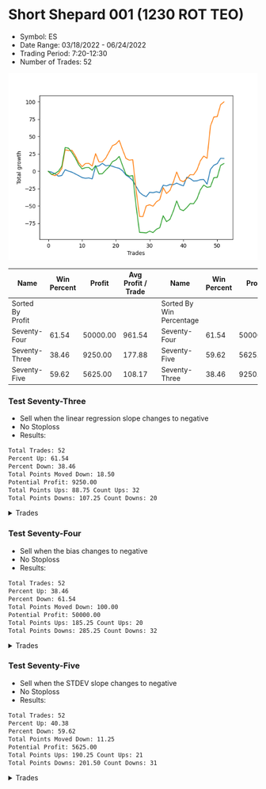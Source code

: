# Short Shepard 001 (1230 ROT TEO) 
- Symbol: ES
- Date Range: 03/18/2022 - 06/24/2022
- Trading Period: 7:20-12:30
- Number of Trades: 52

![Plot](ShortShepard001(1230ROTTEO)ES.png)

| Name | Win Percent | Profit | Avg Profit / Trade |     | Name | Win Percent | Profit | Avg Profit / Trade |
| ---- | ----------- | ------ | ------------------ | --- | ---- | ----------- | ------ | ------------------ |
| Sorted By <br> Profit | | | | | Sorted By <br> Win Percentage ||||
| Seventy-Four | 61.54 | 50000.00 | 961.54 |     | Seventy-Four | 61.54 | 50000.00 | 961.54 |
| Seventy-Three | 38.46 | 9250.00 | 177.88 |     | Seventy-Five | 59.62 | 5625.00 | 108.17 |
| Seventy-Five | 59.62 | 5625.00 | 108.17 |     | Seventy-Three | 38.46 | 9250.00 | 177.88 |

### Test Seventy-Three
* Sell when the linear regression slope changes to negative
* No Stoploss
* Results:
```
Total Trades: 52
Percent Up: 61.54
Percent Down: 38.46
Total Points Moved Down: 18.50
Potential Profit: 9250.00
Total Points Ups: 88.75 Count Ups: 32
Total Points Downs: 107.25 Count Downs: 20
```

<details><summary>Trades</summary>

<code>In: 2022-03-18 09:47:00		Out: 2022-03-18 09:53:05		Total Position Time: 06:05		Total Move Down: -1.25		Total to Date: -1.25</code> <br />
<code>In: 2022-03-22 10:11:00		Out: 2022-03-22 10:14:05		Total Position Time: 03:05		Total Move Down: -2.25		Total to Date: -3.50</code> <br />
<code>In: 2022-03-24 08:36:00		Out: 2022-03-24 08:41:05		Total Position Time: 05:05		Total Move Down: -3.50		Total to Date: -7.00</code> <br />
<code>In: 2022-03-24 08:50:00		Out: 2022-03-24 08:57:05		Total Position Time: 07:05		Total Move Down: 1.00		Total to Date: -6.00</code> <br />
<code>In: 2022-03-25 07:50:00		Out: 2022-03-25 08:07:05		Total Position Time: 17:05		Total Move Down: 8.25		Total to Date: 2.25</code> <br />
<code>In: 2022-03-25 11:12:00		Out: 2022-03-25 11:16:05		Total Position Time: 04:05		Total Move Down: -2.00		Total to Date: 0.25</code> <br />
<code>In: 2022-03-28 12:02:00		Out: 2022-03-28 12:11:05		Total Position Time: 09:05		Total Move Down: -1.50		Total to Date: -1.25</code> <br />
<code>In: 2022-03-29 11:47:00		Out: 2022-03-29 11:49:05		Total Position Time: 02:05		Total Move Down: -2.50		Total to Date: -3.75</code> <br />
<code>In: 2022-03-29 11:51:00		Out: 2022-03-29 11:53:05		Total Position Time: 02:05		Total Move Down: -2.50		Total to Date: -6.25</code> <br />
<code>In: 2022-03-29 12:16:00		Out: 2022-03-29 12:21:05		Total Position Time: 05:05		Total Move Down: -2.75		Total to Date: -9.00</code> <br />
<code>In: 2022-03-30 09:47:00		Out: 2022-03-30 09:49:05		Total Position Time: 02:05		Total Move Down: -1.00		Total to Date: -10.00</code> <br />
<code>In: 2022-04-04 08:58:00		Out: 2022-04-04 09:09:05		Total Position Time: 11:05		Total Move Down: 0.50		Total to Date: -9.50</code> <br />
<code>In: 2022-04-04 11:32:00		Out: 2022-04-04 11:33:05		Total Position Time: 01:05		Total Move Down: -1.50		Total to Date: -11.00</code> <br />
<code>In: 2022-04-05 10:24:00		Out: 2022-04-05 10:53:55		Total Position Time: 29:55		Total Move Down: 18.00		Total to Date: 7.00</code> <br />
<code>In: 2022-04-07 10:34:00		Out: 2022-04-07 10:46:05		Total Position Time: 12:05		Total Move Down: 0.75		Total to Date: 7.75</code> <br />
<code>In: 2022-04-07 12:19:00		Out: 2022-04-07 12:31:05		Total Position Time: 12:05		Total Move Down: 3.75		Total to Date: 11.50</code> <br />
<code>In: 2022-04-08 08:08:00		Out: 2022-04-08 08:14:05		Total Position Time: 06:05		Total Move Down: -3.50		Total to Date: 8.00</code> <br />
<code>In: 2022-04-12 08:37:00		Out: 2022-04-12 08:47:05		Total Position Time: 10:05		Total Move Down: 0.50		Total to Date: 8.50</code> <br />
<code>In: 2022-04-14 11:09:00		Out: 2022-04-14 11:16:05		Total Position Time: 07:05		Total Move Down: -1.25		Total to Date: 7.25</code> <br />
<code>In: 2022-04-18 11:00:00		Out: 2022-04-18 11:02:05		Total Position Time: 02:05		Total Move Down: -1.75		Total to Date: 5.50</code> <br />
<code>In: 2022-04-19 12:28:00		Out: 2022-04-19 12:31:05		Total Position Time: 03:05		Total Move Down: -1.25		Total to Date: 4.25</code> <br />
<code>In: 2022-04-28 09:57:00		Out: 2022-04-28 09:59:05		Total Position Time: 02:05		Total Move Down: -3.50		Total to Date: 0.75</code> <br />
<code>In: 2022-04-28 11:55:00		Out: 2022-04-28 12:04:05		Total Position Time: 09:05		Total Move Down: -6.25		Total to Date: -5.50</code> <br />
<code>In: 2022-05-03 08:18:00		Out: 2022-05-03 08:19:05		Total Position Time: 01:05		Total Move Down: -3.25		Total to Date: -8.75</code> <br />
<code>In: 2022-05-03 10:20:00		Out: 2022-05-03 10:22:05		Total Position Time: 02:05		Total Move Down: -4.50		Total to Date: -13.25</code> <br />
<code>In: 2022-05-04 12:05:00		Out: 2022-05-04 12:09:05		Total Position Time: 04:05		Total Move Down: -8.50		Total to Date: -21.75</code> <br />
<code>In: 2022-05-04 12:20:00		Out: 2022-05-04 12:25:05		Total Position Time: 05:05		Total Move Down: -8.50		Total to Date: -30.25</code> <br />
<code>In: 2022-05-10 10:53:00		Out: 2022-05-10 10:55:05		Total Position Time: 02:05		Total Move Down: -4.00		Total to Date: -34.25</code> <br />
<code>In: 2022-05-12 09:38:00		Out: 2022-05-12 09:39:05		Total Position Time: 01:05		Total Move Down: -2.25		Total to Date: -36.50</code> <br />
<code>In: 2022-05-13 07:31:00		Out: 2022-05-13 07:51:05		Total Position Time: 20:05		Total Move Down: 6.25		Total to Date: -30.25</code> <br />
<code>In: 2022-05-16 10:38:00		Out: 2022-05-16 10:45:05		Total Position Time: 07:05		Total Move Down: -0.50		Total to Date: -30.75</code> <br />
<code>In: 2022-05-17 08:40:00		Out: 2022-05-17 08:52:05		Total Position Time: 12:05		Total Move Down: 1.25		Total to Date: -29.50</code> <br />
<code>In: 2022-05-17 08:44:00		Out: 2022-05-17 08:52:05		Total Position Time: 08:05		Total Move Down: -1.25		Total to Date: -30.75</code> <br />
<code>In: 2022-05-19 08:51:00		Out: 2022-05-19 09:03:05		Total Position Time: 12:05		Total Move Down: 10.75		Total to Date: -20.00</code> <br />
<code>In: 2022-05-24 09:01:00		Out: 2022-05-24 09:04:05		Total Position Time: 03:05		Total Move Down: -1.00		Total to Date: -21.00</code> <br />
<code>In: 2022-05-25 07:42:00		Out: 2022-05-25 07:52:05		Total Position Time: 10:05		Total Move Down: 2.00		Total to Date: -19.00</code> <br />
<code>In: 2022-05-25 12:16:00		Out: 2022-05-25 12:26:05		Total Position Time: 10:05		Total Move Down: -0.25		Total to Date: -19.25</code> <br />
<code>In: 2022-05-25 12:17:00		Out: 2022-05-25 12:26:05		Total Position Time: 09:05		Total Move Down: 2.25		Total to Date: -17.00</code> <br />
<code>In: 2022-05-27 11:41:00		Out: 2022-05-27 11:45:05		Total Position Time: 04:05		Total Move Down: -2.25		Total to Date: -19.25</code> <br />
<code>In: 2022-05-27 12:17:00		Out: 2022-05-27 12:20:05		Total Position Time: 03:05		Total Move Down: -1.75		Total to Date: -21.00</code> <br />
<code>In: 2022-05-31 09:07:00		Out: 2022-05-31 09:26:05		Total Position Time: 19:05		Total Move Down: 12.50		Total to Date: -8.50</code> <br />
<code>In: 2022-05-31 09:46:00		Out: 2022-05-31 09:53:05		Total Position Time: 07:05		Total Move Down: -2.00		Total to Date: -10.50</code> <br />
<code>In: 2022-06-02 09:44:00		Out: 2022-06-02 09:52:05		Total Position Time: 08:05		Total Move Down: -3.50		Total to Date: -14.00</code> <br />
<code>In: 2022-06-07 07:52:00		Out: 2022-06-07 08:03:05		Total Position Time: 11:05		Total Move Down: 0.25		Total to Date: -13.75</code> <br />
<code>In: 2022-06-07 07:53:00		Out: 2022-06-07 08:03:05		Total Position Time: 10:05		Total Move Down: 1.75		Total to Date: -12.00</code> <br />
<code>In: 2022-06-07 11:18:00		Out: 2022-06-07 11:28:05		Total Position Time: 10:05		Total Move Down: 0.25		Total to Date: -11.75</code> <br />
<code>In: 2022-06-10 10:32:00		Out: 2022-06-10 10:36:05		Total Position Time: 04:05		Total Move Down: -6.75		Total to Date: -18.50</code> <br />
<code>In: 2022-06-15 11:03:00		Out: 2022-06-15 11:12:05		Total Position Time: 09:05		Total Move Down: 21.25		Total to Date: 2.75</code> <br />
<code>In: 2022-06-22 07:42:00		Out: 2022-06-22 07:53:05		Total Position Time: 11:05		Total Move Down: 6.00		Total to Date: 8.75</code> <br />
<code>In: 2022-06-22 10:29:00		Out: 2022-06-22 10:39:05		Total Position Time: 10:05		Total Move Down: 2.25		Total to Date: 11.00</code> <br />
<code>In: 2022-06-22 11:21:00		Out: 2022-06-22 11:32:05		Total Position Time: 11:05		Total Move Down: 7.75		Total to Date: 18.75</code> <br />
<code>In: 2022-06-24 07:26:00		Out: 2022-06-24 07:31:05		Total Position Time: 05:05		Total Move Down: -0.25		Total to Date: 18.50</code> <br />


</details>

### Test Seventy-Four
* Sell when the bias changes to negative
* No Stoploss
* Results:
```
Total Trades: 52
Percent Up: 38.46
Percent Down: 61.54
Total Points Moved Down: 100.00
Potential Profit: 50000.00
Total Points Ups: 185.25 Count Ups: 20
Total Points Downs: 285.25 Count Downs: 32
```

<details><summary>Trades</summary>

<code>In: 2022-03-18 09:47:00		Out: 2022-03-18 10:16:55		Total Position Time: 29:55		Total Move Down: -4.50		Total to Date: -4.50</code> <br />
<code>In: 2022-03-22 10:11:00		Out: 2022-03-22 10:40:55		Total Position Time: 29:55		Total Move Down: -1.75		Total to Date: -6.25</code> <br />
<code>In: 2022-03-24 08:36:00		Out: 2022-03-24 09:05:55		Total Position Time: 29:55		Total Move Down: 3.00		Total to Date: -3.25</code> <br />
<code>In: 2022-03-24 08:50:00		Out: 2022-03-24 09:19:55		Total Position Time: 29:55		Total Move Down: 7.25		Total to Date: 4.00</code> <br />
<code>In: 2022-03-25 07:50:00		Out: 2022-03-25 08:19:55		Total Position Time: 29:55		Total Move Down: 27.00		Total to Date: 31.00</code> <br />
<code>In: 2022-03-25 11:12:00		Out: 2022-03-25 11:41:55		Total Position Time: 29:55		Total Move Down: -1.00		Total to Date: 30.00</code> <br />
<code>In: 2022-03-28 12:02:00		Out: 2022-03-28 12:05:05		Total Position Time: 03:05		Total Move Down: 0.25		Total to Date: 30.25</code> <br />
<code>In: 2022-03-29 11:47:00		Out: 2022-03-29 12:16:55		Total Position Time: 29:55		Total Move Down: -7.75		Total to Date: 22.50</code> <br />
<code>In: 2022-03-29 11:51:00		Out: 2022-03-29 12:20:55		Total Position Time: 29:55		Total Move Down: -9.75		Total to Date: 12.75</code> <br />
<code>In: 2022-03-29 12:16:00		Out: 2022-03-29 12:45:55		Total Position Time: 29:55		Total Move Down: -6.00		Total to Date: 6.75</code> <br />
<code>In: 2022-03-30 09:47:00		Out: 2022-03-30 10:16:55		Total Position Time: 29:55		Total Move Down: 4.50		Total to Date: 11.25</code> <br />
<code>In: 2022-04-04 08:58:00		Out: 2022-04-04 09:27:55		Total Position Time: 29:55		Total Move Down: 0.25		Total to Date: 11.50</code> <br />
<code>In: 2022-04-04 11:32:00		Out: 2022-04-04 12:01:55		Total Position Time: 29:55		Total Move Down: -4.00		Total to Date: 7.50</code> <br />
<code>In: 2022-04-05 10:24:00		Out: 2022-04-05 10:53:55		Total Position Time: 29:55		Total Move Down: 18.00		Total to Date: 25.50</code> <br />
<code>In: 2022-04-07 10:34:00		Out: 2022-04-07 11:03:55		Total Position Time: 29:55		Total Move Down: -12.00		Total to Date: 13.50</code> <br />
<code>In: 2022-04-07 12:19:00		Out: 2022-04-07 12:48:55		Total Position Time: 29:55		Total Move Down: 0.25		Total to Date: 13.75</code> <br />
<code>In: 2022-04-08 08:08:00		Out: 2022-04-08 08:37:55		Total Position Time: 29:55		Total Move Down: 5.25		Total to Date: 19.00</code> <br />
<code>In: 2022-04-12 08:37:00		Out: 2022-04-12 09:06:55		Total Position Time: 29:55		Total Move Down: 9.00		Total to Date: 28.00</code> <br />
<code>In: 2022-04-14 11:09:00		Out: 2022-04-14 11:38:55		Total Position Time: 29:55		Total Move Down: 9.00		Total to Date: 37.00</code> <br />
<code>In: 2022-04-18 11:00:00		Out: 2022-04-18 11:29:55		Total Position Time: 29:55		Total Move Down: 2.25		Total to Date: 39.25</code> <br />
<code>In: 2022-04-19 12:28:00		Out: 2022-04-19 12:57:55		Total Position Time: 29:55		Total Move Down: 5.25		Total to Date: 44.50</code> <br />
<code>In: 2022-04-28 09:57:00		Out: 2022-04-28 10:26:55		Total Position Time: 29:55		Total Move Down: -13.50		Total to Date: 31.00</code> <br />
<code>In: 2022-04-28 11:55:00		Out: 2022-04-28 12:24:55		Total Position Time: 29:55		Total Move Down: -12.50		Total to Date: 18.50</code> <br />
<code>In: 2022-05-03 08:18:00		Out: 2022-05-03 08:47:55		Total Position Time: 29:55		Total Move Down: -2.50		Total to Date: 16.00</code> <br />
<code>In: 2022-05-03 10:20:00		Out: 2022-05-03 10:49:55		Total Position Time: 29:55		Total Move Down: 0.75		Total to Date: 16.75</code> <br />
<code>In: 2022-05-04 12:05:00		Out: 2022-05-04 12:34:55		Total Position Time: 29:55		Total Move Down: -44.00		Total to Date: -27.25</code> <br />
<code>In: 2022-05-04 12:20:00		Out: 2022-05-04 12:49:55		Total Position Time: 29:55		Total Move Down: -37.75		Total to Date: -65.00</code> <br />
<code>In: 2022-05-10 10:53:00		Out: 2022-05-10 11:22:55		Total Position Time: 29:55		Total Move Down: -0.25		Total to Date: -65.25</code> <br />
<code>In: 2022-05-12 09:38:00		Out: 2022-05-12 10:07:55		Total Position Time: 29:55		Total Move Down: 15.50		Total to Date: -49.75</code> <br />
<code>In: 2022-05-13 07:31:00		Out: 2022-05-13 08:00:55		Total Position Time: 29:55		Total Move Down: 1.50		Total to Date: -48.25</code> <br />
<code>In: 2022-05-16 10:38:00		Out: 2022-05-16 11:07:55		Total Position Time: 29:55		Total Move Down: -2.00		Total to Date: -50.25</code> <br />
<code>In: 2022-05-17 08:40:00		Out: 2022-05-17 09:09:55		Total Position Time: 29:55		Total Move Down: 6.25		Total to Date: -44.00</code> <br />
<code>In: 2022-05-17 08:44:00		Out: 2022-05-17 09:13:55		Total Position Time: 29:55		Total Move Down: 3.25		Total to Date: -40.75</code> <br />
<code>In: 2022-05-19 08:51:00		Out: 2022-05-19 09:20:55		Total Position Time: 29:55		Total Move Down: 17.25		Total to Date: -23.50</code> <br />
<code>In: 2022-05-24 09:01:00		Out: 2022-05-24 09:30:55		Total Position Time: 29:55		Total Move Down: -8.50		Total to Date: -32.00</code> <br />
<code>In: 2022-05-25 07:42:00		Out: 2022-05-25 08:11:55		Total Position Time: 29:55		Total Move Down: 4.50		Total to Date: -27.50</code> <br />
<code>In: 2022-05-25 12:16:00		Out: 2022-05-25 12:45:55		Total Position Time: 29:55		Total Move Down: 11.75		Total to Date: -15.75</code> <br />
<code>In: 2022-05-25 12:17:00		Out: 2022-05-25 12:46:55		Total Position Time: 29:55		Total Move Down: 14.75		Total to Date: -1.00</code> <br />
<code>In: 2022-05-27 11:41:00		Out: 2022-05-27 12:10:55		Total Position Time: 29:55		Total Move Down: -12.00		Total to Date: -13.00</code> <br />
<code>In: 2022-05-27 12:17:00		Out: 2022-05-27 12:46:55		Total Position Time: 29:55		Total Move Down: -2.00		Total to Date: -15.00</code> <br />
<code>In: 2022-05-31 09:07:00		Out: 2022-05-31 09:36:55		Total Position Time: 29:55		Total Move Down: 4.50		Total to Date: -10.50</code> <br />
<code>In: 2022-05-31 09:46:00		Out: 2022-05-31 10:15:55		Total Position Time: 29:55		Total Move Down: 5.75		Total to Date: -4.75</code> <br />
<code>In: 2022-06-02 09:44:00		Out: 2022-06-02 10:13:55		Total Position Time: 29:55		Total Move Down: -0.25		Total to Date: -5.00</code> <br />
<code>In: 2022-06-07 07:52:00		Out: 2022-06-07 08:21:55		Total Position Time: 29:55		Total Move Down: 7.00		Total to Date: 2.00</code> <br />
<code>In: 2022-06-07 07:53:00		Out: 2022-06-07 08:22:55		Total Position Time: 29:55		Total Move Down: 13.00		Total to Date: 15.00</code> <br />
<code>In: 2022-06-07 11:18:00		Out: 2022-06-07 11:47:55		Total Position Time: 29:55		Total Move Down: 7.00		Total to Date: 22.00</code> <br />
<code>In: 2022-06-10 10:32:00		Out: 2022-06-10 11:01:55		Total Position Time: 29:55		Total Move Down: -3.25		Total to Date: 18.75</code> <br />
<code>In: 2022-06-15 11:03:00		Out: 2022-06-15 11:32:55		Total Position Time: 29:55		Total Move Down: 46.50		Total to Date: 65.25</code> <br />
<code>In: 2022-06-22 07:42:00		Out: 2022-06-22 08:11:55		Total Position Time: 29:55		Total Move Down: 13.00		Total to Date: 78.25</code> <br />
<code>In: 2022-06-22 10:29:00		Out: 2022-06-22 10:58:55		Total Position Time: 29:55		Total Move Down: 0.50		Total to Date: 78.75</code> <br />
<code>In: 2022-06-22 11:21:00		Out: 2022-06-22 11:50:55		Total Position Time: 29:55		Total Move Down: 17.25		Total to Date: 96.00</code> <br />
<code>In: 2022-06-24 07:26:00		Out: 2022-06-24 07:55:55		Total Position Time: 29:55		Total Move Down: 4.00		Total to Date: 100.00</code> <br />


</details>

### Test Seventy-Five
* Sell when the STDEV slope changes to negative
* No Stoploss
* Results:
```
Total Trades: 52
Percent Up: 40.38
Percent Down: 59.62
Total Points Moved Down: 11.25
Potential Profit: 5625.00
Total Points Ups: 190.25 Count Ups: 21
Total Points Downs: 201.50 Count Downs: 31
```

<details><summary>Trades</summary>

<code>In: 2022-03-18 09:47:00		Out: 2022-03-18 10:16:55		Total Position Time: 29:55		Total Move Down: -4.50		Total to Date: -4.50</code> <br />
<code>In: 2022-03-22 10:11:00		Out: 2022-03-22 10:29:05		Total Position Time: 18:05		Total Move Down: 1.50		Total to Date: -3.00</code> <br />
<code>In: 2022-03-24 08:36:00		Out: 2022-03-24 09:05:55		Total Position Time: 29:55		Total Move Down: 3.00		Total to Date: 0.00</code> <br />
<code>In: 2022-03-24 08:50:00		Out: 2022-03-24 09:14:05		Total Position Time: 24:05		Total Move Down: 7.25		Total to Date: 7.25</code> <br />
<code>In: 2022-03-25 07:50:00		Out: 2022-03-25 08:19:55		Total Position Time: 29:55		Total Move Down: 27.00		Total to Date: 34.25</code> <br />
<code>In: 2022-03-25 11:12:00		Out: 2022-03-25 11:41:55		Total Position Time: 29:55		Total Move Down: -1.00		Total to Date: 33.25</code> <br />
<code>In: 2022-03-28 12:02:00		Out: 2022-03-28 12:31:55		Total Position Time: 29:55		Total Move Down: -6.25		Total to Date: 27.00</code> <br />
<code>In: 2022-03-29 11:47:00		Out: 2022-03-29 12:16:55		Total Position Time: 29:55		Total Move Down: -7.75		Total to Date: 19.25</code> <br />
<code>In: 2022-03-29 11:51:00		Out: 2022-03-29 12:20:55		Total Position Time: 29:55		Total Move Down: -9.75		Total to Date: 9.50</code> <br />
<code>In: 2022-03-29 12:16:00		Out: 2022-03-29 12:45:55		Total Position Time: 29:55		Total Move Down: -6.00		Total to Date: 3.50</code> <br />
<code>In: 2022-03-30 09:47:00		Out: 2022-03-30 10:15:05		Total Position Time: 28:05		Total Move Down: 1.75		Total to Date: 5.25</code> <br />
<code>In: 2022-04-04 08:58:00		Out: 2022-04-04 09:27:55		Total Position Time: 29:55		Total Move Down: 0.25		Total to Date: 5.50</code> <br />
<code>In: 2022-04-04 11:32:00		Out: 2022-04-04 12:01:55		Total Position Time: 29:55		Total Move Down: -4.00		Total to Date: 1.50</code> <br />
<code>In: 2022-04-05 10:24:00		Out: 2022-04-05 10:38:05		Total Position Time: 14:05		Total Move Down: 6.75		Total to Date: 8.25</code> <br />
<code>In: 2022-04-07 10:34:00		Out: 2022-04-07 11:03:55		Total Position Time: 29:55		Total Move Down: -12.00		Total to Date: -3.75</code> <br />
<code>In: 2022-04-07 12:19:00		Out: 2022-04-07 12:48:55		Total Position Time: 29:55		Total Move Down: 0.25		Total to Date: -3.50</code> <br />
<code>In: 2022-04-08 08:08:00		Out: 2022-04-08 08:37:55		Total Position Time: 29:55		Total Move Down: 5.25		Total to Date: 1.75</code> <br />
<code>In: 2022-04-12 08:37:00		Out: 2022-04-12 09:02:05		Total Position Time: 25:05		Total Move Down: 4.75		Total to Date: 6.50</code> <br />
<code>In: 2022-04-14 11:09:00		Out: 2022-04-14 11:37:05		Total Position Time: 28:05		Total Move Down: 7.50		Total to Date: 14.00</code> <br />
<code>In: 2022-04-18 11:00:00		Out: 2022-04-18 11:29:55		Total Position Time: 29:55		Total Move Down: 2.25		Total to Date: 16.25</code> <br />
<code>In: 2022-04-19 12:28:00		Out: 2022-04-19 12:57:55		Total Position Time: 29:55		Total Move Down: 5.25		Total to Date: 21.50</code> <br />
<code>In: 2022-04-28 09:57:00		Out: 2022-04-28 10:26:55		Total Position Time: 29:55		Total Move Down: -13.50		Total to Date: 8.00</code> <br />
<code>In: 2022-04-28 11:55:00		Out: 2022-04-28 12:24:55		Total Position Time: 29:55		Total Move Down: -12.50		Total to Date: -4.50</code> <br />
<code>In: 2022-05-03 08:18:00		Out: 2022-05-03 08:47:55		Total Position Time: 29:55		Total Move Down: -2.50		Total to Date: -7.00</code> <br />
<code>In: 2022-05-03 10:20:00		Out: 2022-05-03 10:49:55		Total Position Time: 29:55		Total Move Down: 0.75		Total to Date: -6.25</code> <br />
<code>In: 2022-05-04 12:05:00		Out: 2022-05-04 12:34:55		Total Position Time: 29:55		Total Move Down: -44.00		Total to Date: -50.25</code> <br />
<code>In: 2022-05-04 12:20:00		Out: 2022-05-04 12:49:55		Total Position Time: 29:55		Total Move Down: -37.75		Total to Date: -88.00</code> <br />
<code>In: 2022-05-10 10:53:00		Out: 2022-05-10 11:22:55		Total Position Time: 29:55		Total Move Down: -0.25		Total to Date: -88.25</code> <br />
<code>In: 2022-05-12 09:38:00		Out: 2022-05-12 09:44:05		Total Position Time: 06:05		Total Move Down: -0.50		Total to Date: -88.75</code> <br />
<code>In: 2022-05-13 07:31:00		Out: 2022-05-13 07:53:05		Total Position Time: 22:05		Total Move Down: 2.50		Total to Date: -86.25</code> <br />
<code>In: 2022-05-16 10:38:00		Out: 2022-05-16 11:07:55		Total Position Time: 29:55		Total Move Down: -2.00		Total to Date: -88.25</code> <br />
<code>In: 2022-05-17 08:40:00		Out: 2022-05-17 09:09:05		Total Position Time: 29:05		Total Move Down: 4.75		Total to Date: -83.50</code> <br />
<code>In: 2022-05-17 08:44:00		Out: 2022-05-17 09:09:05		Total Position Time: 25:05		Total Move Down: 2.25		Total to Date: -81.25</code> <br />
<code>In: 2022-05-19 08:51:00		Out: 2022-05-19 09:20:55		Total Position Time: 29:55		Total Move Down: 17.25		Total to Date: -64.00</code> <br />
<code>In: 2022-05-24 09:01:00		Out: 2022-05-24 09:30:55		Total Position Time: 29:55		Total Move Down: -8.50		Total to Date: -72.50</code> <br />
<code>In: 2022-05-25 07:42:00		Out: 2022-05-25 07:50:05		Total Position Time: 08:05		Total Move Down: 3.25		Total to Date: -69.25</code> <br />
<code>In: 2022-05-25 12:16:00		Out: 2022-05-25 12:45:55		Total Position Time: 29:55		Total Move Down: 11.75		Total to Date: -57.50</code> <br />
<code>In: 2022-05-25 12:17:00		Out: 2022-05-25 12:46:55		Total Position Time: 29:55		Total Move Down: 14.75		Total to Date: -42.75</code> <br />
<code>In: 2022-05-27 11:41:00		Out: 2022-05-27 12:10:55		Total Position Time: 29:55		Total Move Down: -12.00		Total to Date: -54.75</code> <br />
<code>In: 2022-05-27 12:17:00		Out: 2022-05-27 12:46:55		Total Position Time: 29:55		Total Move Down: -2.00		Total to Date: -56.75</code> <br />
<code>In: 2022-05-31 09:07:00		Out: 2022-05-31 09:36:55		Total Position Time: 29:55		Total Move Down: 4.50		Total to Date: -52.25</code> <br />
<code>In: 2022-05-31 09:46:00		Out: 2022-05-31 10:15:55		Total Position Time: 29:55		Total Move Down: 5.75		Total to Date: -46.50</code> <br />
<code>In: 2022-06-02 09:44:00		Out: 2022-06-02 10:13:55		Total Position Time: 29:55		Total Move Down: -0.25		Total to Date: -46.75</code> <br />
<code>In: 2022-06-07 07:52:00		Out: 2022-06-07 08:21:55		Total Position Time: 29:55		Total Move Down: 7.00		Total to Date: -39.75</code> <br />
<code>In: 2022-06-07 07:53:00		Out: 2022-06-07 08:22:55		Total Position Time: 29:55		Total Move Down: 13.00		Total to Date: -26.75</code> <br />
<code>In: 2022-06-07 11:18:00		Out: 2022-06-07 11:47:55		Total Position Time: 29:55		Total Move Down: 7.00		Total to Date: -19.75</code> <br />
<code>In: 2022-06-10 10:32:00		Out: 2022-06-10 11:01:55		Total Position Time: 29:55		Total Move Down: -3.25		Total to Date: -23.00</code> <br />
<code>In: 2022-06-15 11:03:00		Out: 2022-06-15 11:17:05		Total Position Time: 14:05		Total Move Down: 0.75		Total to Date: -22.25</code> <br />
<code>In: 2022-06-22 07:42:00		Out: 2022-06-22 08:11:55		Total Position Time: 29:55		Total Move Down: 13.00		Total to Date: -9.25</code> <br />
<code>In: 2022-06-22 10:29:00		Out: 2022-06-22 10:58:55		Total Position Time: 29:55		Total Move Down: 0.50		Total to Date: -8.75</code> <br />
<code>In: 2022-06-22 11:21:00		Out: 2022-06-22 11:50:55		Total Position Time: 29:55		Total Move Down: 17.25		Total to Date: 8.50</code> <br />
<code>In: 2022-06-24 07:26:00		Out: 2022-06-24 07:49:05		Total Position Time: 23:05		Total Move Down: 2.75		Total to Date: 11.25</code> <br />


</details>